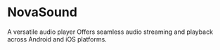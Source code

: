 # NovaSound
A versatile audio player Offers seamless audio streaming and playback across Android and iOS platforms.
